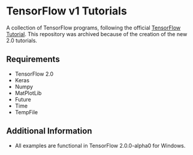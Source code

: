 # TensorFlow v1 Tutorials
A collection of TensorFlow programs, following the official [TensorFlow Tutorial](https://www.tensorflow.org/tutorials).
This repository was archived because of the creation of the new 2.0 tutorials.

## Requirements
* TensorFlow 2.0
* Keras
* Numpy
* MatPlotLib
* Future
* Time
* TempFile

## Additional Information
* All examples are functional in TensorFlow 2.0.0-alpha0 for Windows.
